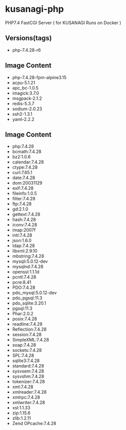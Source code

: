 # kusanagi-php
PHP7.4 FastCGI Server ( for KUSANAGI Runs on Docker )

## Versions(tags)
- php-7.4.28-r6

## Image Content
- php-7.4.28-fpm-alpine3.15
- acpu-5.1.21
- apc_bc-1.0.5
- imagick:3.7.0
- msgpack-2.1.2
- redis-5.3.7
- sodium-2.0.23
- ssh2-1.3.1
- yaml-2.2.2

## Image Content
- php:7.4.28
- bcmath:7.4.28
- bz2:1.0.6
- calendar:7.4.28
- ctype:7.4.28
- curl:7.65.1
- date:7.4.28
- dom:20031129
- exif:7.4.28
- fileinfo:1.0.5
- filter:7.4.28
- ftp:7.4.28
- gd:2.1.0
- gettext:7.4.28
- hash:7.4.28
- iconv:7.4.28
- imap:2007f
- intl:7.4.28
- json:1.6.0
- ldap:7.4.28
- libxml:2.9.10
- mbstring:7.4.28
- mysqli:5.0.12-dev
- mysqlnd:7.4.28
- openssl:1.1.1d
- pcntl:7.4.28
- pcre:8.41
- PDO:7.4.28
- pdo_mysql:5.0.12-dev
- pdo_pgsql:11.3
- pdo_sqlite:3.20.1
- pgsql:11.3
- Phar:2.0.2
- posix:7.4.28
- readline:7.4.28
- Reflection:7.4.28
- session:7.4.28
- SimpleXML:7.4.28
- soap:7.4.28
- sockets:7.4.28
- SPL:7.4.28
- sqlite3:7.4.28
- standard:7.4.28
- sysvsem:7.4.28
- sysvshm:7.4.28
- tokenizer:7.4.28
- xml:7.4.28
- xmlreader:7.4.28
- xmlrpc:7.4.28
- xmlwriter:7.4.28
- xsl:1.1.33
- zip:1.15.6
- zlib:1.2.11
- Zend OPcache:7.4.28

